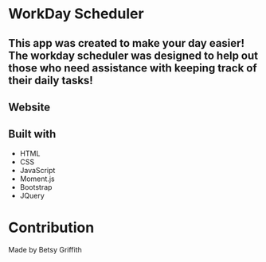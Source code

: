 # WorkDay Scheduler

## This app was created to make your day easier! The workday scheduler was designed to help out those who need assistance with keeping track of their daily tasks!

## Website


## Built with
* HTML
* CSS
* JavaScript
* Moment.js
* Bootstrap
* JQuery

# Contribution
Made by Betsy Griffith